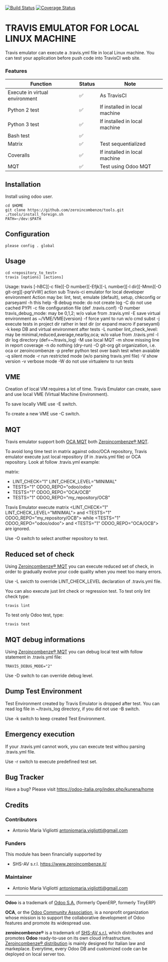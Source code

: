 [![Build Status](https://travis-ci.org/OCA/maintainer-quality-tools.svg)](https://travis-ci.org/OCA/maintainer-quality-tools)
[![Coverage Status](https://coveralls.io/repos/OCA/maintainer-quality-tools/badge.svg)](https://coveralls.io/r/OCA/maintainer-quality-tools)

TRAVIS EMULATOR FOR LOCAL LINUX MACHINE
=======================================

Travis emulator can execute a .travis.yml file in local Linux machine.
You can test your application before push code into TravisCI web site.


### Features

Function | Status | Note
--- | --- | ---
Execute in virtual environment | :white_check_mark: | As TravisCI
Python 2 test | :white_check_mark: | If installed in local machine
Python 3 test | :white_check_mark: | If installed in local machine
Bash test | :white_check_mark: |
Matrix | :white_check_mark: | Test sequentialized
Coveralls | :white_check_mark: | If installed in local machine
MQT | :white_check_mark: | Test using Odoo MQT


Installation
------------

Install using odoo user.

    cd $HOME
    git clone https://github.com/zeroincombenze/tools.git
    ./tools/install_foreign.sh
    PATH=~/dev:$PATH


Configuration
-------------

    please config . global


Usage
-----

    cd <repository_to_test>
    travis [options] [actions]

Usage: travis [-hBC][-c file][-D number][-Efjk][-L number][-l dir][-Mmn][-O git-org][-pqrVvW] action sub
Travis-ci emulator for local developer environment
Action may be: lint, test, emulate (default), setup, chkconfig or parseyaml
 -h              this help
 -B              debug mode: do not create log
 -C              do not use cached PYPI
 -c file         configuration file (def .travis.conf)
 -D number       travis_debug_mode: may be 0,1,2; w/o value from .travis.yml
 -E              save virtual environment as ~/VME/VME{version}
 -f              force yaml to run w/o cmd subst
 -j              execute tests in project dir rather in test dir (or expand macro if parseyaml)
 -k              keep DB and virtual environment after tests
 -L number       lint_check_level: may be minimal,reduced,average,nearby,oca; w/o value from .travis.yml
 -l dir          log directory (def=~/travis_log)
 -M              use local MQT
 -m              show missing line in report coverage
 -n              do nothing (dry-run)
 -O git-org      git organization, i.e. oca or zeroincombenze
 -p              prefer python test over bash test when avaiable
 -q              silent mode
 -r              run restricted mode (w/o parsing travis.yml file)
 -V              show version
 -v              verbose mode
 -W              do not use virtualenv to run tests


VME
---

Creation of local VM requires a lot of time. Travis Emulator can create, save and use local VME (Virtual Machine Environment).

To save locally VME use -E switch.

To create a new VME use -C switch.


MQT
---

Travis emulator support both [OCA MQT](https://github.com/OCA/maintainer-quality-tools) both [Zeroincombenze® MQT](https://github.com/zeroincombenze/tools/tree/master/maintainer-quality-tools). 

To avoid long time test in matrix against odoo/OCA repository,
Travis emulator execute just local repository (if in .travis.yml file) or OCA repository.
Look at follow .travis.yml example:

  matrix:
  - LINT_CHECK="1" LINT_CHECK_LEVEL="MINIMAL"
  - TESTS="1" ODOO_REPO="odoo/odoo"
  - TESTS="1" ODOO_REPO="OCA/OCB"
  - TESTS="1" ODOO_REPO="my_repository/OCB" 

Travis Emulator execute matrix <LINT_CHECK="1" LINT_CHECK_LEVEL="MINIMAL">
and <TESTS="1" ODOO_REPO="my_repository/OCB"> while <TESTS="1" ODOO_REPO="odoo/odoo">
and <TESTS="1" ODOO_REPO="OCA/OCB"> are ignored.

Use -O switch to select another repository to test.


Reduced set of check
--------------------

Using [Zeroincombenze® MQT](https://github.com/zeroincombenze/tools/tree/master/maintainer-quality-tools)
you can execute reduced set of check, in order to gradually evolve your code quality
when you meet too many errors.

Use -L swicth to override LINT_CHECK_LEVEL declaration of .travis.yml file.

You can also execute just lint check or regression test. To test only lint check type:

    travis lint

To test only Odoo test, type:

    travis test


MQT debug informations
----------------------

Using [Zeroincombenze® MQT](https://github.com/zeroincombenze/tools/tree/master/maintainer-quality-tools)
you can debug local test with follow statement in .travis.yml file:

    TRAVIS_DEBUG_MODE="2"

Use -D switch to can override debug level.


Dump Test Environment
---------------------

Test Environment created by Travis Emulator is dropped after test.
You can read log file in ~/travis_log directory, if you did not use -B switch.

Use -k switch to keep created Test Environment.


Emergency execution
-------------------

If your .travis.yml cannot work, you can execute test withou parsing .travis.yml file.

Use -r switch to execute predefined test set.


Bug Tracker
-----------

Have a bug? Please visit https://odoo-italia.org/index.php/kunena/home


Credits
-------

### Contributors

* Antonio Maria Vigliotti <antoniomaria.vigliotti@gmail.com>

### Funders

This module has been financially supported by

* SHS-AV s.r.l. <https://www.zeroincombenze.it/>

### Maintainer

* Antonio Maria Vigliotti <antoniomaria.vigliotti@gmail.com>

[//]: # (copyright)

----

**Odoo** is a trademark of [Odoo S.A.](https://www.odoo.com/) (formerly OpenERP, formerly TinyERP)

**OCA**, or the [Odoo Community Association](http://odoo-community.org/), is a nonprofit organization whose
mission is to support the collaborative development of Odoo features and
promote its widespread use.

**zeroincombenze®** is a trademark of [SHS-AV s.r.l.](http://www.shs-av.com/)
which distributes and promotes **Odoo** ready-to-use on its own cloud infrastructure.
[Zeroincombenze® distribution](http://wiki.zeroincombenze.org/en/Odoo)
is mainly designed for Italian law and markeplace.
Everytime, every Odoo DB and customized code can be deployed on local server too.

[//]: # (end copyright)
